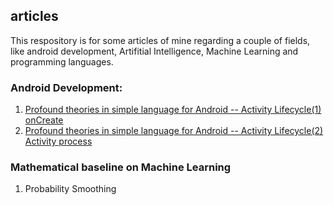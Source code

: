 ## articles
This respository is for some articles of mine regarding a couple of fields, like android development, Artifitial Intelligence, Machine Learning and programming languages.

### Android Development:
1. [Profound theories in simple language for Android -- Activity Lifecycle(1) onCreate](https://github.com/FabianTianyiNi/articles/issues/1)
2. [Profound theories in simple language for Android -- Activity Lifecycle(2) Activity process](https://github.com/FabianTianyiNi/articles/issues/2)

### Mathematical baseline on Machine Learning
1. Probability Smoothing

